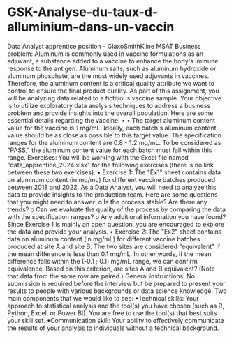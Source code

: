# GSK-Analyse-du-taux-d-alluminium-dans-un-vaccin

Data Analyst apprentice position – GlaxoSmithKline MSAT
Business problem:
Aluminum is commonly used in vaccine formulations as an adjuvant, a substance added to a vaccine to
enhance the body's immune response to the antigen. Aluminum salts, such as aluminum hydroxide or
aluminum phosphate, are the most widely used adjuvants in vaccines. Therefore, the aluminum content
is a critical quality attribute we want to control to ensure the final product quality.
As part of this assignment, you will be analyzing data related to a fictitious vaccine sample. Your
objective is to utilize exploratory data analysis techniques to address a business problem and provide
insights into the overall population. Here are some essential details regarding the vaccine:
•
•
The target aluminum content value for the vaccine is 1 mg/mL. Ideally, each batch's aluminum
content value should be as close as possible to this target value.
The specification ranges for the aluminum content are 0.8 - 1.2 mg/mL. To be considered as
"PASS," the aluminum content value for each batch must fall within this range.
Exercises:
You will be working with the Excel file named "data_apprentice_2024.xlsx" for the following exercises
(there is no link between these two exercises):
•
Exercise 1: The "Ex1" sheet contains data on aluminum content (in mg/mL) for different
vaccine batches produced between 2018 and 2022. As a Data Analyst, you will need to analyze
this data to provide insights to the production team. Here are some questions that you might
need to answer:
o Is the process stable? Are there any trends?
o Can we evaluate the quality of the process by comparing the data with the specification
ranges?
o Any additional information you have found?
Since Exercise 1 is mainly an open question, you are encouraged to explore the data and provide
your analysis.
•
Exercise 2: The "Ex2" sheet contains data on aluminum content (in mg/mL) for different
vaccine batches produced at site A and site B. The two sites are considered "equivalent" if the
mean difference is less than 0.1 mg/mL. In other words, if the mean difference falls within the
(-0.1 ; 0.1) mg/mL range, we can confirm equivalence. Based on this criterion, are sites A and
B equivalent? (Note that data from the same row are paired.)
General instructions:
No submission is required before the interview but be prepared to present your results to people with
various backgrounds or data science knowledge. Two main components that we would like to see:
•Technical skills: Your approach to statistical analysis and the tool(s) you have chosen (such as
R, Python, Excel, or Power BI). You are free to use the tool(s) that best suits your skill set.
•Communication skill: Your ability to effectively communicate the results of your analysis to
individuals without a technical background.
